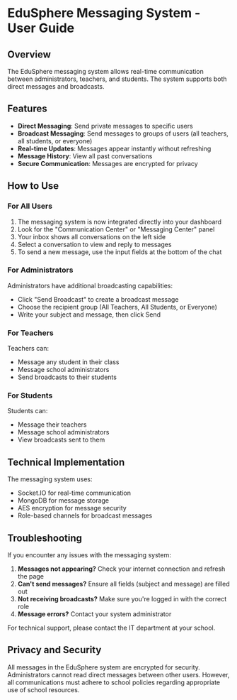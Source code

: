 # EduSphere Messaging System - User Guide

## Overview

The EduSphere messaging system allows real-time communication between administrators, teachers, and students. The system supports both direct messages and broadcasts.

## Features

- **Direct Messaging**: Send private messages to specific users
- **Broadcast Messaging**: Send messages to groups of users (all teachers, all students, or everyone)
- **Real-time Updates**: Messages appear instantly without refreshing
- **Message History**: View all past conversations
- **Secure Communication**: Messages are encrypted for privacy

## How to Use

### For All Users

1. The messaging system is now integrated directly into your dashboard
2. Look for the "Communication Center" or "Messaging Center" panel
3. Your inbox shows all conversations on the left side
4. Select a conversation to view and reply to messages
5. To send a new message, use the input fields at the bottom of the chat

### For Administrators

Administrators have additional broadcasting capabilities:

- Click "Send Broadcast" to create a broadcast message
- Choose the recipient group (All Teachers, All Students, or Everyone)
- Write your subject and message, then click Send

### For Teachers

Teachers can:

- Message any student in their class
- Message school administrators
- Send broadcasts to their students

### For Students

Students can:

- Message their teachers
- Message school administrators
- View broadcasts sent to them

## Technical Implementation

The messaging system uses:

- Socket.IO for real-time communication
- MongoDB for message storage
- AES encryption for message security
- Role-based channels for broadcast messages

## Troubleshooting

If you encounter any issues with the messaging system:

1. **Messages not appearing?** Check your internet connection and refresh the page
2. **Can't send messages?** Ensure all fields (subject and message) are filled out
3. **Not receiving broadcasts?** Make sure you're logged in with the correct role
4. **Message errors?** Contact your system administrator

For technical support, please contact the IT department at your school.

## Privacy and Security

All messages in the EduSphere system are encrypted for security. Administrators cannot read direct messages between other users. However, all communications must adhere to school policies regarding appropriate use of school resources.
